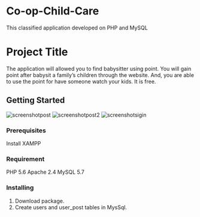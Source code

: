 # Co-op-Child-Care
This classified application developed on PHP and MySQL

# Project Title
The application will allowed you to find babysitter using point. You will gain point after babysit a family’s children through the website. And, you are able to use the point for have someone watch your kids. It is free.

## Getting Started
![screenshotpost](https://user-images.githubusercontent.com/31402838/35493617-97135864-0469-11e8-855b-2ce12d995938.jpg)
![screenshotpost2](https://user-images.githubusercontent.com/31402838/35493618-99f575f8-0469-11e8-9379-12110f9c2f3f.jpg)
![screenshotsigin](https://user-images.githubusercontent.com/31402838/35493619-9c60f27c-0469-11e8-8d29-ef8d89270d0b.png)


### Prerequisites
Install XAMPP

### Requirement
PHP 5.6
Apache 2.4
MySQL 5.7

### Installing

1.	Download package.
2.	Create users and user_post tables in MysSql.

 
